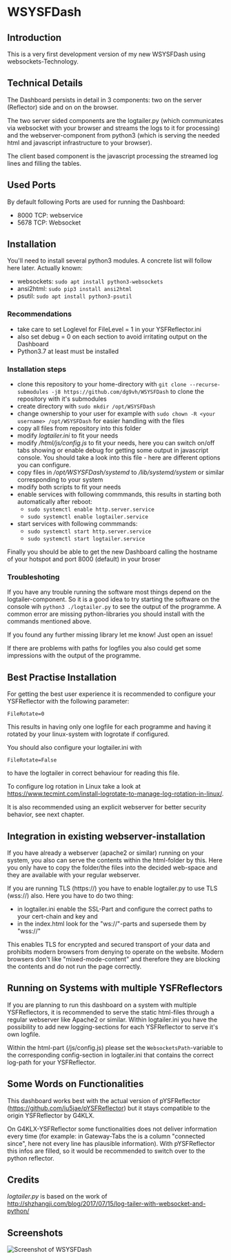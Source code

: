 ﻿# WSYSFDash

## Introduction
This is a very first development version of my new WSYSFDash using websockets-Technology.

## Technical Details
The Dashboard persists in detail in 3 components: two on the server (Reflector) side and on on the browser.

The two server sided components are the logtailer.py (which communicates via websocket with your browser and streams the logs to it for processing) and the webserver-component from python3 (which is serving the needed html and javascript infrastructure to your browser).

The client based component is the javascript processing the streamed log lines and filling the tables.

## Used Ports

By default following Ports are used for running the Dashboard:
* 8000 TCP: webservice
* 5678 TCP: Websocket

## Installation
You'll need to install several python3 modules. A concrete list will follow here later.
Actually known:

* websockets: `sudo apt install python3-websockets`
* ansi2html: `sudo pip3 install ansi2html`
* psutil: `sudo apt install python3-psutil`

### Recommendations
* take care to set Loglevel for FileLevel = 1 in your YSFReflector.ini
* also set debug = 0 on each section to avoid irritating output on the Dashboard
* Python3.7 at least must be installed

### Installation steps
* clone this repository to your home-directory with `git clone --recurse-submodules -j8 https://github.com/dg9vh/WSYSFDash` to clone the repository with it's submodules
* create directory with `sudo mkdir /opt/WSYSFDash`
* change ownership to your user for example with `sudo chown -R <your username> /opt/WSYSFDash` for easier handling with the files
* copy all files from repository into this folder
* modify *logtailer.ini* to fit your needs
* modify */html/js/config.js* to fit your needs, here you can switch on/off tabs showing or enable debug for getting some output in javascript console. You should take a look into this file - here are different options you can configure.
* copy files in */opt/WSYSFDash/systemd* to */lib/systemd/system* or similar corresponding to your system
* modify both scripts to fit your needs
* enable services with following commmands, this results in starting both automatically after reboot:
  * `sudo systemctl enable http.server.service`
  * `sudo systemctl enable logtailer.service`
* start services with following commmands:
  * `sudo systemctl start http.server.service`
  * `sudo systemctl start logtailer.service`

Finally you should be able to get the new Dashboard calling the hostname of your hotspot and port 8000 (default) in your broser

### Troubleshoting
If you have any trouble running the software most things depend on the logtailer-component. So it is a good idea to try starting the software on the console wih
`python3 ./logtailer.py` to see the output of the programme. A common error are missing python-libraries you should install with the commands mentioned above.

If you found any further missing library let me know! Just open an issue!

If there are problems with paths for logfiles you also could get some impressions with the output of the programme.

## Best Practise Installation
For getting the best user experience it is recommended to configure your YSFReflector with the following parameter:

`FileRotate=0`

This results in having only one logfile for each programme and having it rotated by your linux-system with logrotate if configured.

You should also configure your logtailer.ini with

`FileRotate=False`

to have the logtailer in correct behaviour for reading this file.

To configure log rotation in Linux take a look at https://www.tecmint.com/install-logrotate-to-manage-log-rotation-in-linux/.

It is also recommended using an explicit webserver for better security behavior, see next chapter.

## Integration in existing webserver-installation
If you have already a webserver (apache2 or similar) running on your system, you also can serve the contents within the html-folder by this. Here you only have to copy the folder/the files into the decided web-space and they are available with your regular webserver.

If you are running TLS (https://) you have to enable logtailer.py to use TLS (wss://) also. Here you have to do two thing:
* in logtailer.ini enable the SSL-Part and configure the correct paths to your cert-chain and key and
* in the index.html look for the "ws://"-parts and supersede them by "wss://"

This enables TLS for encrypted and secured transport of your data and prohibits modern browsers from denying to operate on the website. Modern browsers don't like "mixed-mode-content" and therefore they are blocking the contents and do not run the page correctly.

## Running on Systems with multiple YSFReflectors
If you are planning to run this dashboard on a system with multiple YSFReflectors, it is recommended to serve the static html-files through a regular webserver like Apache2 or similar.
Within logtailer.ini you have the possibility to add new logging-sections for each YSFReflector to serve it's own logfile.

Within the html-part (/js/config.js) please set the `WebsocketsPath`-variable to the corresponding config-section in logtailer.ini that contains the correct log-path for your YSFReflector.

## Some Words on Functionalities
This dashboard works best with the actual version of pYSFReflector (https://github.com/iu5jae/pYSFReflector) but it stays compatible to the origin YSFReflector by G4KLX.

On G4KLX-YSFReflector some functionalities does not deliver information every time (for example: in Gateway-Tabs the is a column "connected since", here not every line has plausible information).
With pYSFReflector this infos are filled, so it would be recommended to switch over to the python reflector.

## Credits

*logtailer.py* is based on the work of http://shzhangji.com/blog/2017/07/15/log-tailer-with-websocket-and-python/

## Screenshots
![Screenshot of WSYSFDash](img/Screenshot.png "Screenshot of WSYSFDash")
